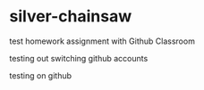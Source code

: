 # silver-chainsaw

test homework assignment with Github Classroom

testing out switching github accounts

testing on github
